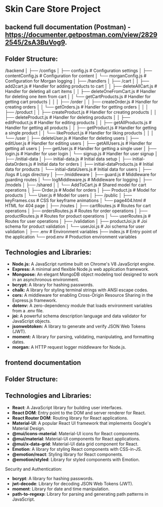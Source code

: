 # Skin Care Store Project  

## backend full documentation (Postman) - https://documenter.getpostman.com/view/28292545/2sA3BuVog9.

## Folder Structure:
/backend
│
├── /configs
│   ├── config.js           # Configuration settings
│   ├── contentConfig.js    # Configuration for content
│   └── morganConfig.js     # Configuration for Morgan logging
│
├── /handlers
│   ├── /cart
│   │   ├── add2cart.js             # Handler for adding products to cart
│   │   ├── deleteAllCart.js        # Handler for deleting all cart items
│   │   ├── deleteOneFromCart.js    # Handler for deleting one item from cart
│   │   └── getCartProducts.js      # Handler for getting cart products
│   │
│   ├── /order
│   │   ├── createOrder.js    # Handler for creating orders
│   │   └── getOrders.js      # Handler for getting orders
│   │
│   ├── /product
│   │   ├── createProduct.js   # Handler for creating products
│   │   ├── deleteProduct.js   # Handler for deleting products
│   │   ├── editProduct.js     # Handler for editing products
│   │   ├── getAllProducts.js  # Handler for getting all products
│   │   ├── getProduct.js      # Handler for getting a single product
│   │   └── likeProduct.js     # Handler for liking products
│   │
│   └── /user
│       ├── deleteUser.js     # Handler for deleting users
│       ├── editUser.js       # Handler for editing users
│       ├── getAllUsers.js    # Handler for getting all users
│       ├── getUser.js        # Handler for getting a single user
│       ├── login.js          # Handler for user login
│       └── signup.js         # Handler for user signup
│
├── /initial-data
│   ├── initial-data.js         # Initial data setup
│   ├── initial-dataOrders.js   # Initial data for orders
│   ├── initial-dataProducts.js # Initial data for products
│   └── initial-dataUsers.js    # Initial data for users
│
├── /logs                        # Logs directory
│
├── /middleware
│   ├── guard.js                # Middleware for guarding routes
│   └── logMiddleware.js        # Middleware for logging
│
├── /models
│   ├── /shared
│   │   └── AddToCart.js       # Shared model for cart operations
│   ├── Order.js                # Model for orders
│   ├── Product.js              # Model for products
│   └── User.js                 # Model for users
│
├── /public
│   ├── keyFrames.css           # CSS for keyframe animations
│   └── page404.html            # HTML for 404 page
│
├── /routes
│   ├── cartRoutes.js           # Routes for cart operations
│   ├── ordersRoutes.js         # Routes for order operations
│   ├── productRoutes.js        # Routes for product operations
│   └── userRoutes.js           # Routes for user operations
│
├── /validation
│   ├── productJoi.js           # Joi schema for product validation
│   └── userJoi.js              # Joi schema for user validation
│
├── .env                        # Environment variables
├── index.js                    # Entry point of the application
└── prod.env                    # Production environment variables


## Technologies and Libraries:

- **Node.js:** A JavaScript runtime built on Chrome's V8 JavaScript engine.
- **Express:** A minimal and flexible Node.js web application framework.
- **Mongoose:** An elegant MongoDB object modeling tool designed to work in an asynchronous environment.
- **bcrypt:** A library for hashing passwords.
- **chalk:** A library for styling terminal strings with ANSI escape codes.
- **cors:** A middleware for enabling Cross-Origin Resource Sharing in the Express.js framework.
- **dotenv:** A zero-dependency module that loads environment variables from a .env file.
- **joi:** A powerful schema description language and data validator for JavaScript objects.
- **jsonwebtoken:** A library to generate and verify JSON Web Tokens (JWT).
- **moment:** A library for parsing, validating, manipulating, and formatting dates.
- **morgan:** A HTTP request logger middleware for Node.js.

##
##

## frontend documentation 

## Folder Structure:

## Technologies and Libraries:

- **React**: A JavaScript library for building user interfaces.
- **React DOM**: Entry point to the DOM and server renderer for React.
- **React Router DOM**: Routing library for React applications.
- **Material-UI**: A popular React UI framework that implements Google's Material Design.
- **@mui/icons-material**: Material-UI icons for React components.
- **@mui/material**: Material-UI components for React applications.
- **@mui/x-data-grid**: Material-UI data grid component for React.
- **Emotion**: A library for styling React components with CSS-in-JS.
- **@emotion/react**: Styling library for React components.
- **@emotion/styled**: Library for styled components with Emotion.

Security and Authentication:
- **bcrypt**: A library for hashing passwords.
- **jwt-decode**: Library for decoding JSON Web Tokens (JWT).
- **moment**: Library for date and time manipulation.
- **path-to-regexp**: Library for parsing and generating path patterns in JavaScript.

